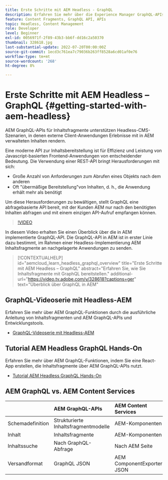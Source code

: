 ```yaml
---
title: Erste Schritte mit AEM Headless - GraphQL
description: Erfahren Sie mehr über die Experience Manager GraphQL-APIs und ihre Funktionen.
feature: Content Fragments, GraphQL API, APIs
topic: Headless, Content Management
role: Developer
level: Beginner
exl-id: 0056971f-2f89-43b3-bb6f-dd16c2a50370
thumbnail: 328618.jpg
last-substantial-update: 2022-07-20T00:00:00Z
source-git-commit: 1ecd3c761ea7c79036b263ff8528a6cd01af0e76
workflow-type: tm+mt
source-wordcount: '268'
ht-degree: 8%

---
```


# Erste Schritte mit AEM Headless – GraphQL {#getting-started-with-aem-headless}

AEM GraphQL-APIs für Inhaltsfragmente unterstützen Headless-CMS-Szenarien, in denen externe Client-Anwendungen Erlebnisse mit in AEM verwalteten Inhalten rendern.

Eine moderne API zur Inhaltsbereitstellung ist für Effizienz und Leistung von Javascript-basierten Frontend-Anwendungen von entscheidender Bedeutung. Die Verwendung einer REST-API bringt Herausforderungen mit sich:

* Große Anzahl von Anforderungen zum Abrufen eines Objekts nach dem anderen
* Oft &quot;übermäßige Bereitstellung&quot;von Inhalten, d. h., die Anwendung erhält mehr als benötigt

Um diese Herausforderungen zu bewältigen, stellt GraphQL eine abfragebasierte API bereit, mit der Kunden AEM nur nach den benötigten Inhalten abfragen und mit einem einzigen API-Aufruf empfangen können.

>[!VIDEO](https://video.tv.adobe.com/v/328618/?quality=12&learn=on)

In diesem Video erhalten Sie einen Überblick über die in AEM implementierte GraphQL-API. Die GraphQL-API in AEM ist in erster Linie dazu bestimmt, im Rahmen einer Headless-Implementierung AEM Inhaltsfragmente an nachgelagerte Anwendungen zu senden.

>[!CONTEXTUALHELP]
>id="aemcloud_learn_headless_graphql_overview"
>title="Erste Schritte mit AEM Headless – GraphQL"
>abstract="Erfahren Sie, wie Sie Inhaltsfragmente mit GraphQL bereitstellen."
>additional-url="https://video.tv.adobe.com/v/328618?captions=ger" text="Überblick über GraphQL in AEM"

## GraphQL-Videoserie mit Headless-AEM

Erfahren Sie mehr über AEM GraphQL-Funktionen durch die ausführliche Anleitung von Inhaltsfragmenten und AEM GraphQL-APIs und Entwicklungstools.

* [GraphQL-Videoserie mit Headless-AEM](./video-series/modeling-basics.md)

## Tutorial AEM Headless GraphQL Hands-On

Erfahren Sie mehr über AEM GraphQL-Funktionen, indem Sie eine React-App erstellen, die Inhaltsfragmente über AEM GraphQL-APIs nutzt.

* [Tutorial AEM Headless GraphQL Hands-On](./multi-step/overview.md)

## AEM GraphQL vs. AEM Content Services

|  | AEM GraphQL-APIs | AEM Content Services |
|--------------------------------|:-----------------|:---------------------|
| Schemadefinition | Strukturierte Inhaltsfragmentmodelle | AEM-Komponenten |
| Inhalt | Inhaltsfragmente | AEM-Komponenten |
| Inhaltssuche | Nach GraphQL-Abfrage | Nach AEM Seite |
| Versandformat | GraphQL JSON | AEM ComponentExporter JSON |
